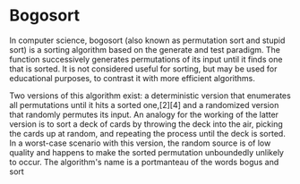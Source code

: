 # Bogosort
In computer science, bogosort (also known as permutation sort and stupid sort) is a sorting algorithm based on the generate and test paradigm. The function successively generates permutations of its input until it finds one that is sorted. It is not considered useful for sorting, but may be used for educational purposes, to contrast it with more efficient algorithms.

Two versions of this algorithm exist: a deterministic version that enumerates all permutations until it hits a sorted one,[2][4] and a randomized version that randomly permutes its input. An analogy for the working of the latter version is to sort a deck of cards by throwing the deck into the air, picking the cards up at random, and repeating the process until the deck is sorted. In a worst-case scenario with this version, the random source is of low quality and happens to make the sorted permutation unboundedly unlikely to occur. The algorithm's name is a portmanteau of the words bogus and sort